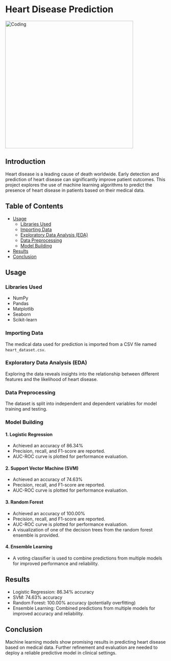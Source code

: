 # Heart Disease Prediction

<img align="center" alt="Coding" width="400" src="https://www.datascienceportfol.io/static/profile_pics/pr0_EC9E6B697B128A4E6459.jpg">

## Introduction

Heart disease is a leading cause of death worldwide. Early detection and prediction of heart disease can significantly improve patient outcomes. This project explores the use of machine learning algorithms to predict the presence of heart disease in patients based on their medical data.

## Table of Contents

- [Usage](#usage)
  - [Libraries Used](#libraries-used)
  - [Importing Data](#importing-data)
  - [Exploratory Data Analysis (EDA)](#exploratory-data-analysis-eda)
  - [Data Preprocessing](#data-preprocessing)
  - [Model Building](#model-building)
- [Results](#results)
- [Conclusion](#conclusion)

## Usage

### Libraries Used

- NumPy
- Pandas
- Matplotlib
- Seaborn
- Scikit-learn

### Importing Data

The medical data used for prediction is imported from a CSV file named `heart_dataset.csv`.

### Exploratory Data Analysis (EDA)

Exploring the data reveals insights into the relationship between different features and the likelihood of heart disease.

### Data Preprocessing

The dataset is split into independent and dependent variables for model training and testing.

### Model Building

#### 1. Logistic Regression

- Achieved an accuracy of 86.34%
- Precision, recall, and F1-score are reported.
- AUC-ROC curve is plotted for performance evaluation.

#### 2. Support Vector Machine (SVM)

- Achieved an accuracy of 74.63%
- Precision, recall, and F1-score are reported.
- AUC-ROC curve is plotted for performance evaluation.

#### 3. Random Forest

- Achieved an accuracy of 100.00%
- Precision, recall, and F1-score are reported.
- AUC-ROC curve is plotted for performance evaluation.
- A visualization of one of the decision trees from the random forest ensemble is provided.

#### 4. Ensemble Learning

- A voting classifier is used to combine predictions from multiple models for improved performance and reliability.

## Results

- Logistic Regression: 86.34% accuracy
- SVM: 74.63% accuracy
- Random Forest: 100.00% accuracy (potentially overfitting)
- Ensemble Learning: Combined predictions from multiple models for improved accuracy and reliability.

## Conclusion

Machine learning models show promising results in predicting heart disease based on medical data. Further refinement and evaluation are needed to deploy a reliable predictive model in clinical settings.
